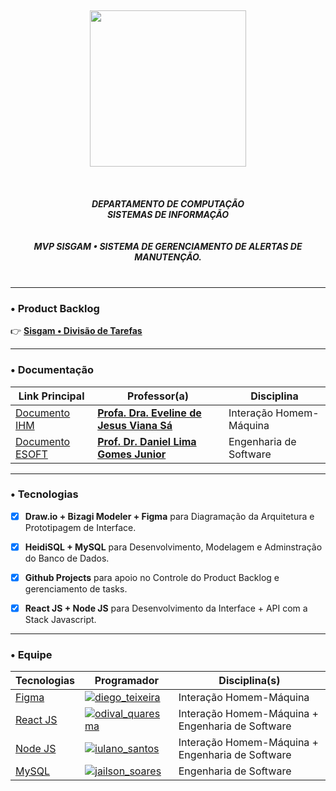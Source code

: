 <div>
  <h5 align="center">
  </br> <img src="https://user-images.githubusercontent.com/40738499/168456236-ce8aac11-ddb7-4dbb-a540-00c39e10927b.png" width="250px" />
  </br></br></br></br>
  DEPARTAMENTO DE COMPUTAÇÃO </br>
  SISTEMAS DE INFORMAÇÃO
  </br></br></br>
  MVP SISGAM • SISTEMA DE GERENCIAMENTO DE ALERTAS DE MANUTENÇÃO. </br>
  </br>
  </h5>
</div>

---
### • Product Backlog

👉 <a href="https://github.com/yullano90/emserf_service_map_manager/projects/1?fullscreen=true"> **Sisgam • Divisão de Tarefas** </a>

---

### • Documentação

| Link Principal | Professor(a) | Disciplina |
| ----------- | ---------------------- | ------------------------- |
| <a href="https://github.com/yullano90/emserf_service_map_manager/blob/master/Documenta%C3%A7%C3%A3o/IHM-doc.md"> Documento IHM </a> | <a href="https://br.linkedin.com/in/eveline-s%C3%A1-436349162"> **Profa. Dra. Eveline de Jesus Viana Sá** </a> | Interação Homem-Máquina |
| <a href="https://github.com/yullano90/emserf_service_map_manager/blob/master/Documenta%C3%A7%C3%A3o/ESOFT-doc.md"> Documento ESOFT </a> | <a href="https://br.linkedin.com/in/danieljr"> **Prof. Dr. Daniel Lima Gomes Junior** </a> | Engenharia de Software  |


---
### • Tecnologias

- [x] **Draw.io + Bizagi Modeler + Figma** para Diagramação da Arquitetura e Prototipagem de Interface.

- [x] **HeidiSQL + MySQL** para Desenvolvimento, Modelagem e Adminstração do Banco de Dados.

- [x] **Github Projects** para apoio no Controle do Product Backlog e gerenciamento de tasks.

- [x] **React JS + Node JS** para Desenvolvimento da Interface + API com a Stack Javascript.

---

### • Equipe

| Tecnologias |Programador| Disciplina(s)|
| ----------------- | -------- | ----------------- |
|<a href="https://www.figma.com/proto/8nohgZFsrHimifrt5FvQzy/Projeto-EMSERF?node-id=5%3A2&scaling=contain&page-id=0%3A1&starting-point-node-id=5%3A2"> Figma </a>|<a href="https://github.com/DiegoRodrig0"> [![diego_teixeira](https://img.shields.io/badge/Diego_Teixeira-Prototyping-blue.svg)](https://github.com/DiegoRodrig0) </a> | Interação Homem-Máquina |
|<a href="https://github.com/yullano90/emserf_service_map_manager/tree/master/_Front-end"> React JS </a>|<a href="https://github.com/odivalq"> [![odival_quaresma](https://img.shields.io/badge/Odival_Quaresma-Frontend-blue.svg)](https://github.com/odivalq) </a>| Interação Homem-Máquina + Engenharia de Software|
|<a href="https://github.com/yullano90/emserf_service_map_manager/tree/master/_Back-end"> Node JS </a>|<a href="https://github.com/yullano90"> [![iulano_santos](https://img.shields.io/badge/Iulano_Santos-Backend-blue.svg)](https://github.com/yullano90) </a>| Interação Homem-Máquina + Engenharia de Software |
|<a href="https://github.com/yullano90/emserf_service_map_manager/tree/master/_Database"> MySQL </a>|<a href="https://github.com/scjailson"> [![jailson_soares](https://img.shields.io/badge/Jailson_Soares-Database-blue.svg)](https://github.com/scjailson) </a>| Engenharia de Software |

